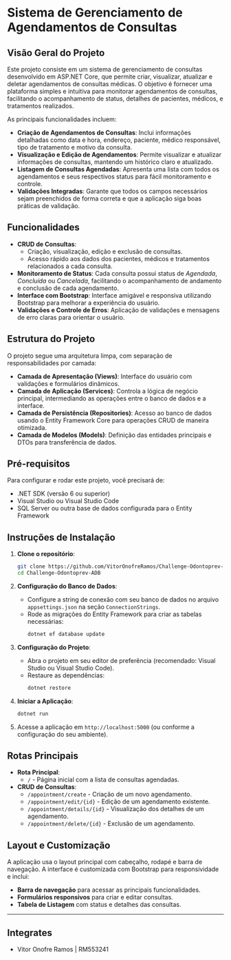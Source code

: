 # Sistema de Gerenciamento de Agendamentos de Consultas

## Visão Geral do Projeto

Este projeto consiste em um sistema de gerenciamento de consultas desenvolvido em ASP.NET Core, que permite criar, visualizar, atualizar e deletar agendamentos de consultas médicas. O objetivo é fornecer uma plataforma simples e intuitiva para monitorar agendamentos de consultas, facilitando o acompanhamento de status, detalhes de pacientes, médicos, e tratamentos realizados.

As principais funcionalidades incluem:
- **Criação de Agendamentos de Consultas**: Inclui informações detalhadas como data e hora, endereço, paciente, médico responsável, tipo de tratamento e motivo da consulta.
- **Visualização e Edição de Agendamentos**: Permite visualizar e atualizar informações de consultas, mantendo um histórico claro e atualizado.
- **Listagem de Consultas Agendadas**: Apresenta uma lista com todos os agendamentos e seus respectivos status para fácil monitoramento e controle.
- **Validações Integradas**: Garante que todos os campos necessários sejam preenchidos de forma correta e que a aplicação siga boas práticas de validação.

## Funcionalidades

- **CRUD de Consultas**:
  - Criação, visualização, edição e exclusão de consultas.
  - Acesso rápido aos dados dos pacientes, médicos e tratamentos relacionados a cada consulta.
- **Monitoramento de Status**: Cada consulta possui status de *Agendada*, *Concluída* ou *Cancelada*, facilitando o acompanhamento de andamento e conclusão de cada agendamento.
- **Interface com Bootstrap**: Interface amigável e responsiva utilizando Bootstrap para melhorar a experiência do usuário.
- **Validações e Controle de Erros**: Aplicação de validações e mensagens de erro claras para orientar o usuário.

## Estrutura do Projeto

O projeto segue uma arquitetura limpa, com separação de responsabilidades por camada:
- **Camada de Apresentação (Views)**: Interface do usuário com validações e formulários dinâmicos.
- **Camada de Aplicação (Services)**: Controla a lógica de negócio principal, intermediando as operações entre o banco de dados e a interface.
- **Camada de Persistência (Repositories)**: Acesso ao banco de dados usando o Entity Framework Core para operações CRUD de maneira otimizada.
- **Camada de Modelos (Models)**: Definição das entidades principais e DTOs para transferência de dados.

## Pré-requisitos

Para configurar e rodar este projeto, você precisará de:
- .NET SDK (versão 6 ou superior)
- Visual Studio ou Visual Studio Code
- SQL Server ou outra base de dados configurada para o Entity Framework

## Instruções de Instalação

1. **Clone o repositório**:
   ```bash
   git clone https://github.com/VitorOnofreRamos/Challenge-Odontoprev-ADB.git
   cd Challenge-Odontoprev-ADB
   ```

2. **Configuração do Banco de Dados**:
   - Configure a string de conexão com seu banco de dados no arquivo `appsettings.json` na seção `ConnectionStrings`.
   - Rode as migrações do Entity Framework para criar as tabelas necessárias:
     ```bash
     dotnet ef database update
     ```

3. **Configuração do Projeto**:
   - Abra o projeto em seu editor de preferência (recomendado: Visual Studio ou Visual Studio Code).
   - Restaure as dependências:
     ```bash
     dotnet restore
     ```

4. **Iniciar a Aplicação**:
   ```bash
   dotnet run
   ```

5. Acesse a aplicação em `http://localhost:5000` (ou conforme a configuração do seu ambiente).

## Rotas Principais

- **Rota Principal**:
  - `/` - Página inicial com a lista de consultas agendadas.
- **CRUD de Consultas**:
  - `/appointment/create` - Criação de um novo agendamento.
  - `/appointment/edit/{id}` - Edição de um agendamento existente.
  - `/appointment/details/{id}` - Visualização dos detalhes de um agendamento.
  - `/appointment/delete/{id}` - Exclusão de um agendamento.

## Layout e Customização

A aplicação usa o layout principal com cabeçalho, rodapé e barra de navegação. A interface é customizada com Bootstrap para responsividade e inclui:
- **Barra de navegação** para acessar as principais funcionalidades.
- **Formulários responsivos** para criar e editar consultas.
- **Tabela de Listagem** com status e detalhes das consultas.

---

## Integrates
- Vitor Onofre Ramos | RM553241
